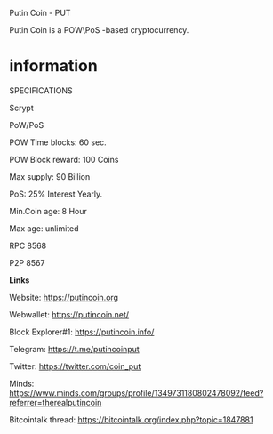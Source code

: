 

Putin Coin - PUT

Putin Coin is a POW\PoS -based cryptocurrency.

information
===========================

SPECIFICATIONS

Scrypt

PoW/PoS

POW Time blocks: 60 sec.

POW Block reward: 100 Coins

Max supply: 90 Billion

PoS:  25% Interest Yearly.

Min.Coin age: 8 Hour

Max age: unlimited

RPC 8568

P2P 8567

****Links**** 

Website: https://putincoin.org

Webwallet: https://putincoin.net/

Block Explorer#1: https://putincoin.info/

Telegram: https://t.me/putincoinput

Twitter: https://twitter.com/coin_put

Minds: https://www.minds.com/groups/profile/1349731180802478092/feed?referrer=therealputincoin

Bitcointalk thread: https://bitcointalk.org/index.php?topic=1847881
